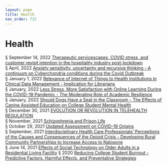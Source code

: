 ```yaml
---
layout: page
title: Health 
nav_order: 722 
---
```


# Health 
§ September 14, 2022 [Therapeutic servicescapes, COVID stress, and customer revisit intention in the hospitality industry post-lockdown](https://archive-t.bsafes.com/docs/T/Therapeutic-Servicescapes-COVID-Stress-and-Customer-Revisit-Intention-in-the-Hospitality-Industry-Post-Lockdown/)  
§ April, 2022 [Anxiety sensitivity, uncertainty and recursive thinking - A continuum on Cyberchondria conditions during the Covid Outbreak](https://archive-a.bsafes.com/docs/A/Anxiety-sensitivity-uncertainty-and-recursive-thinking-A-continuum-on-Cyberchondria-conditions-during-the-Covid-Outbreak/)  
§ January 1, 2022 [Relevance of Internet of Things to Health Institutions in Clinical Data Management - Implication for Librarians](https://archive-r.bsafes.com/docs/R/Relevance-of-Internet-of-Things-to-Health-Institutions-in-Clinical-Data-Management-Implication-for-Librarians/)  
§ January, 2022 [Less Stress, More Satisfaction with Online Learning During the COVID-19 Pandemic - The Moderating Role of Academic Resilience](https://archive-l.bsafes.com/docs/L/Less-Stress-More-Satisfaction-with-Online-Learning-During-the-COVID-19-Pandemic-The-Moderating-Role-of-Academic-Resilience/)  
§ January, 2022 [Should Dogs Have a Seat in the Classroom - The Effects of Canine Assisted Education on College Student Mental Health](https://archive-s.bsafes.com/docs/S/Should-Dogs-Have-a-Seat-in-the-Classroom-The-Effects-of-Canine-Assisted-Education-on-College-Student-Mental-Health/)  
§ December 30, 2021 [EVOLUTION OR REVOLUTION IN TELEHEALTH REGULATION](https://archive-e.bsafes.com/docs/E/EVOLUTION-OR-REVOLUTION-IN-TELEHEALTH-REGULATION/)  
§ November, 2021 [Schizophrenia and Prison Life](https://archive-s.bsafes.com/docs/S/Schizophrenia-an-Prison-Life/)  
§ October 29, 2021 [Updated Assessment on COVID-19 Origins](https://archive-u.bsafes.com/docs/U/Updated-Assessment-on-COVID-19-Origins/)  
§ September, 2021 [Interdisciplinary Health Care Professionals’ Perceptions of the Causes and Consequences of the Opioid Crisis - Developing Rural Community Partnerships to Increase Access to Naloxone](https://archive-i.bsafes.com/docs/I/Interdisciplinary-Health-Care-Professionals’-Perceptions-of-the-Causes-and-Consequences-of-the-Opioid-Crisis-Developing-Rural-Community-Partnerships-to-Increase-Access-to-Naloxone/)  
§ June 14, 2021 [Effects of Social Technology on Older Adults in a Residential Living Facility](https://archive-e.bsafes.com/docs/E/Effects-of-Social-Technology-on-Older-Adults-in-a-Residential-Living-Facility/) 
§ 2020 [Reducing College Student Burnout - Predictive Factors, Harmful Effects, and Preventative Strategies](https://archive-r.bsafes.com/docs/R/Reducing-College-Student-Burnout-Predictive-Factors-Harmful-Effects-and-Preventativ-Strategies/)   
